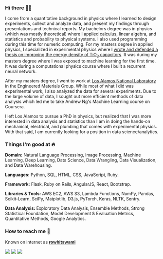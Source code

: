### Hi there 👋🏻 

I come from a quantitative background in physics where I learned to design experiments, collect and analyze data, and present my findings through presentations and technical reports. My bachelors degree was in physics (which was mostly theoretical) where I applied calculus, linear algebra, and statistics and probability to physical systems. I also used programming during this time for numeric computing. For my masters degree in applied physics, I specialized in experimental physics where I [wrote and defended a thesis on improving the energy density of TiO<sub>2</sub> capacitors](http://www.physics.nau.edu/~gibbs/Theses/Bryant/Thesis.pdf). It was during my masters degree where I was exposed to machine learning for the first time. It was during a computational physics course where I built a recurrent neural network.

After my masters degree, I went to work at [Los Alamos National Laboratory](https://www.lanl.gov/) in the Engineered Materials Group. While most of what I did was experimental work, I also analyzed the data for several experiments. Due to the large volume of data, I sought out more efficient methods of data analysis which led me to take Andrew Ng's Machine Learning course on Coursera.

I left Los Alamos to pursue a PhD in physics, but realized that I was more interested in data analysis and statistics than I am in doing the hands-on mechanical, electrical, and plumbing that comes with experimental physics. With that said, I am currently looking for a position in data science/analytics.

### Things I'm good at :fire:

**Domain:** Natural Language Processing, Image Processing, Machine Learning, Deep Learning, Data Science, Data Wrangling, Data Visualization, and Data Warehousing.

**Languages:**  Python, SQL, HTML, CSS, JavaScript, Ruby.

**Framework:** Flask, Ruby on Rails, AngularJS, React, Bootstrap.

**Libraries & Tools:** AWS EC2, AWS S3, Lambda Functions, NumPy, Pandas, Scikit-Learn, SciPy, Matplotlib, D3.js, PyTorch, Keras, NLTK, Sentry.

**Data Analysis:** Exploratory Data Analysis, Ensemble Methods, Strong Statistical Foundation, Model Development & Evaluation Metrics, Quantitative Methods, Google Analytics.

### How to reach me 📱
Known on internet as [**rowhitswami**](https://www.google.com/search?q=rowhitswami) 

[<img target="_blank" src="https://img.icons8.com/doodle/64/000000/linkedin-circled.png"/>](https://www.linkedin.com/in/MichaelBryantDS/) [<img target="_blank" src="https://img.icons8.com/dusk/64/000000/domain.png"/>](https://www.MichaelBryantDS.github.io/) [<img target="_blank" src="https://img.icons8.com/office/64/000000/email.png"/>](mailto:MichaelBryantDS@gmail.com)

<!--
**MichaelBryantDS/MichaelBryantDS** is a ✨ _special_ ✨ repository because its `README.md` (this file) appears on your GitHub profile.

Here are some ideas to get you started:

- 🔭 I’m currently working on ...
- 🌱 I’m currently learning ...
- 👯 I’m looking to collaborate on ...
- 🤔 I’m looking for help with ...
- 💬 Ask me about ...
- 📫 How to reach me: ...
- 😄 Pronouns: ...
- ⚡ Fun fact: ...
-->
